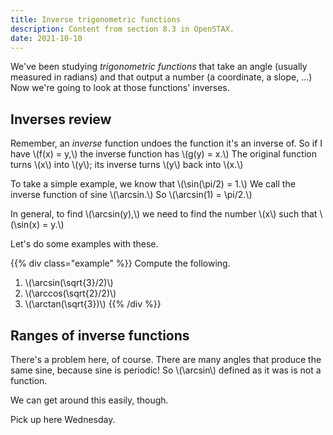```yaml
---
title: Inverse trigonometric functions
description: Content from section 8.3 in OpenSTAX.
date: 2021-10-10
---
```


We've been studying *trigonometric functions* that take an angle (usually measured in radians) and that output a number (a coordinate, a slope, ...) Now we're going to look at those functions' inverses.

## Inverses review

Remember, an *inverse* function undoes the function it's an inverse of. So if I have \\(f(x) = y,\\) the inverse function has \\(g(y) = x.\\) The original function turns \\(x\\) into \\(y\\); its inverse turns \\(y\\) back into \\(x.\\)

To take a simple example, we know that \\(\sin(\pi/2) = 1.\\) We call the inverse function of sine \\(\arcsin.\\) So \\(\arcsin(1) = \pi/2.\\)

In general, to find \\(\arcsin(y),\\) we need to find the number \\(x\\) such that \\(\sin(x) = y.\\)

Let's do some examples with these.

{{% div class="example" %}}
Compute the following.
1. \\(\arcsin(\sqrt{3}/2)\\)
2. \\(\arccos(\sqrt{2}/2)\\)
3. \\(\arctan(\sqrt{3})\\)
{{% /div %}}

## Ranges of inverse functions

There's a problem here, of course. There are many angles that produce the same sine, because sine is periodic! So \\(\arcsin\\) defined as it was is not a function.

We can get around this easily, though.

Pick up here Wednesday.
